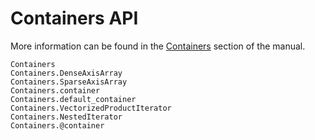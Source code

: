 # Containers API

More information can be found in the [Containers](@ref) section of the manual.

```@docs
Containers
Containers.DenseAxisArray
Containers.SparseAxisArray
Containers.container
Containers.default_container
Containers.VectorizedProductIterator
Containers.NestedIterator
Containers.@container
```
